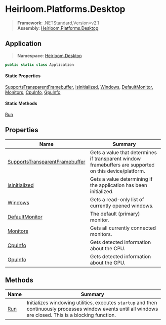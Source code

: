 # Heirloom.Platforms.Desktop

> **Framework**: .NETStandard,Version=v2.1  
> **Assembly**: [Heirloom.Platforms.Desktop][0]  

## Application

> **Namespace**: [Heirloom.Desktop][0]  

```cs
public static class Application
```

#### Static Properties

[SupportsTransparentFramebuffer][1], [IsInitialized][2], [Windows][3], [DefaultMonitor][4], [Monitors][5], [CpuInfo][6], [GpuInfo][7]

#### Static Methods

[Run][8]

## Properties

| Name                                | Summary                                                                                                |
|-------------------------------------|--------------------------------------------------------------------------------------------------------|
| [SupportsTransparentFramebuffer][1] | Gets a value that determines if transparent window framebuffers are supported on this device/platform. |
| [IsInitialized][2]                  | Gets a value determining if the application has been initialized.                                      |
| [Windows][3]                        | Gets a read-only list of currently opened windows.                                                     |
| [DefaultMonitor][4]                 | The default (primary) monitor.                                                                         |
| [Monitors][5]                       | Gets all currently connected monitors.                                                                 |
| [CpuInfo][6]                        | Gets detected information about the CPU.                                                               |
| [GpuInfo][7]                        | Gets detected information about the GPU.                                                               |

## Methods

| Name     | Summary                                                                                                                                                      |
|----------|--------------------------------------------------------------------------------------------------------------------------------------------------------------|
| [Run][8] | Initializes windowing utilities, executes `startup` and then continuously processes window events until all windows are closed. This is a blocking function. |

[0]: ../Heirloom.Platforms.Desktop.md
[1]: Heirloom.Desktop.Application.SupportsTransparentFramebuffer.md
[2]: Heirloom.Desktop.Application.IsInitialized.md
[3]: Heirloom.Desktop.Application.Windows.md
[4]: Heirloom.Desktop.Application.DefaultMonitor.md
[5]: Heirloom.Desktop.Application.Monitors.md
[6]: Heirloom.Desktop.Application.CpuInfo.md
[7]: Heirloom.Desktop.Application.GpuInfo.md
[8]: Heirloom.Desktop.Application.Run.md

